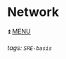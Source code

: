 # Network



















:arrow_double_up: [MENU](https://github.com/ict39/SRE-basis/blob/main/README.md)

###### tags: `SRE-basis`
